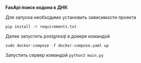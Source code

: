 **FasApi поиск кодона в ДНК**

Для запуска необходимо установить зависимости проекта

`pip install -r requirements.txt`

Далее запустить postgresql в докере командой

`sudo docker-compose -f docker-compose.yaml up`

Запустить сервер командой `python3 main.py`